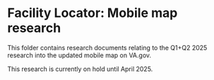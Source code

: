 # Facility Locator: Mobile map research

This folder contains research documents relating to the Q1+Q2 2025 research into the updated mobile map on VA.gov.

This research is currently on hold until April 2025.
